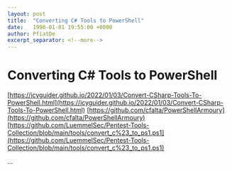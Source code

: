 ```yaml
---
layout: post
title:  "Converting C# Tools to PowerShell"
date:   1990-01-01 19:55:00 +0000
author: PfiatDe
excerpt_separator: <!--more-->
---
```


# Converting C# Tools to PowerShell
[https://icyguider.github.io/2022/01/03/Convert-CSharp-Tools-To-PowerShell.html](https://icyguider.github.io/2022/01/03/Convert-CSharp-Tools-To-PowerShell.html)
[https://github.com/cfalta/PowerShellArmoury](https://github.com/cfalta/PowerShellArmoury)
[https://github.com/LuemmelSec/Pentest-Tools-Collection/blob/main/tools/convert_c%23_to_ps1.ps1](https://github.com/LuemmelSec/Pentest-Tools-Collection/blob/main/tools/convert_c%23_to_ps1.ps1)

...
<!--more-->
